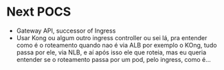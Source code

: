 # Next POCS

- Gateway API, successor of Ingress
- Usar Kong ou algum outro ingress controller ou sei lá, pra entender como é o roteamento quando nao é via ALB
    por exemplo o  KOng, tudo passa por ele, via NLB, e aí após isso ele que roteia, mas eu queria entender se o roteamento passa por um pod, pelo ingress, como é...